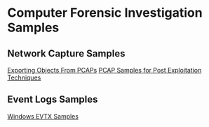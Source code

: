 # Computer Forensic Investigation Samples

## Network Capture Samples
[Exporting Objects From PCAPs](https://www.malware-traffic-analysis.net/training/exporting-objects.html)
[PCAP Samples for Post Exploitation Techniques](https://github.com/sbousseaden/PCAP-ATTACK)

## Event Logs Samples
[Windows EVTX Samples](https://github.com/Lichtsinnig/EVTX-ATTACK-SAMPLES)
